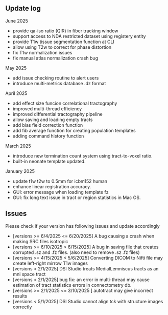 
## Update log 

June 2025

- provide qa-iso ratio (QIR) in fiber tracking window
- support access to NDA restricted dataset using registery entity
- provide T1w tissue segmentation function at CLI
- allow using T2w to correct for phase distortion
- fix T1w normalization issues
- fix manual atlas normalization crash bug

May 2025

- add issue checking routine to alert users
- introduce multi-metrics database .dz format

April 2025

- add effect size funcion correlational tractography
- improved multi-thread efficiency
- improved differential tractography pipeline
- allow saving and loading empty tracts
- add bias field correction function
- add fib average function for creating population templates
- adding command history function

March 2025
- introduce new termination count system using tract-to-voxel ratio.
- built-in neonate template updated.

January 2025

- update t1w t2w to 0.5mm for icbm152 human
- enhance linear registration accuracy. 
- GUI: error message when loading template fz
- GUI: fix long text issue in tract or region statistics in Mac OS.

## Issues

Please check if your version has following issues and update accordingly

- [versions >= 6/4/2025 <= 6/20/2025] A bug causing a crash when making SRC files isotropic
- [versions >= 6/10/2025 < 6/15/2025] A bug in saving file that creates corrupted .sz and .fz files. (also need to remove .sz .fz files)
- [versions >= 4/15/2025 < 5/6/2025] Converting DICOM to Nifti file may create left-right mirrow T1w images
- [versions < 2/1/2025] DSI Studio treats MedialLemniscus tracts as an mni space tract
- [versions < 2/1/2025] bug fix: an error in multi-thread may cause estimation of tract statistics errors in connectometry db.
- [versions >= 2/1/2025 <= 3/10/2025 ] autotract may give incorrect results
- [versions < 5/1/2025] DSI Studio cannot align tck with structure images correctly
